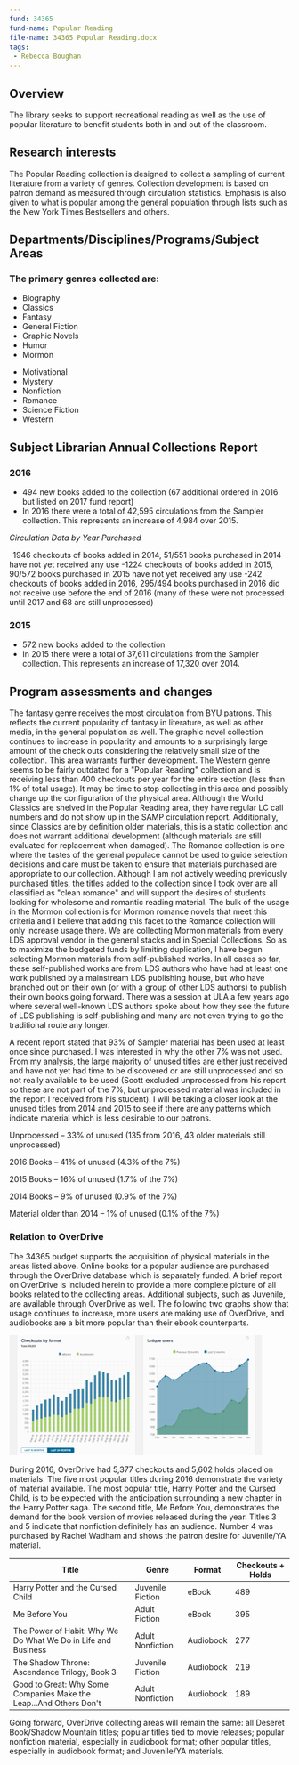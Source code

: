```yaml
---
fund: 34365
fund-name: Popular Reading
file-name: 34365 Popular Reading.docx
tags:
 - Rebecca Boughan
---
```


## Overview

The library seeks to support recreational reading as well as the use of popular literature to benefit students both in and out of the classroom.

## Research interests

The Popular Reading collection is designed to collect a sampling of current literature from a variety of genres.  Collection development is based on patron demand as measured through circulation statistics. Emphasis is also given to what is popular among the general population through lists such as the New York Times Bestsellers and others.

## Departments/<wbr>Disciplines/<wbr>Programs/<wbr>Subject Areas

### The primary genres collected are:

<div class="col">
  <ul>
    <li>Biography</li>
    <li>Classics</li>
    <li>Fantasy</li>
    <li>General Fiction</li>
    <li>Graphic Novels</li>
    <li>Humor</li>
    <li>Mormon</li>
  </ul>
</div>

<div class="col">
  <ul>
    <li>Motivational</li>
    <li>Mystery</li>
    <li>Nonfiction</li>
    <li>Romance</li>
    <li>Science Fiction</li>
    <li>Western</li>
  </ul>
</div>

## Subject Librarian Annual Collections Report

### 2016
- 494 new books added to the collection (67 additional ordered in 2016 but listed on 2017 fund report)
- In 2016 there were a total of 42,595 circulations from the Sampler collection. This represents an increase of 4,984 over 2015.

*Circulation Data by Year Purchased*

-1946 checkouts of books added in 2014, 51/551 books purchased in 2014 have not yet received any use
-1224 checkouts of books added in 2015, 90/572 books purchased in 2015 have not yet received any use
-242 checkouts of books added in 2016, 295/494 books purchased in 2016 did not receive use before the end of 2016 (many of these were not processed until 2017 and 68 are still unprocessed)

### 2015

- 572 new books added to the collection
- In 2015 there were a total of 37,611 circulations from the Sampler collection. This represents an increase of 17,320 over 2014.

## Program assessments and changes

The fantasy genre receives the most circulation from BYU patrons. This reflects the current popularity of fantasy in literature, as well as other media, in the general population as well. The graphic novel collection continues to increase in popularity and amounts to a surprisingly large amount of the check outs considering the relatively small size of the collection. This area warrants further development. The Western genre seems to be fairly outdated for a "Popular Reading" collection and is receiving less than 400 checkouts per year for the entire section (less than 1% of total usage). It may be time to stop collecting in this area and possibly change up the configuration of the physical area. Although the World Classics are shelved in the Popular Reading area, they have regular LC call numbers and do not show up in the SAMP circulation report. Additionally, since Classics are by definition older materials, this is a static collection and does not warrant additional development (although materials are still evaluated for replacement when damaged). The Romance collection is one where the tastes of the general populace cannot be used to guide selection decisions and care must be taken to ensure that materials purchased are appropriate to our collection. Although I am not actively weeding previously purchased titles, the titles added to the collection since I took over are all classified as "clean romance" and will support the desires of students looking for wholesome and romantic reading material. The bulk of the usage in the Mormon collection is for Mormon romance novels that meet this criteria and I believe that adding this facet to the Romance collection will only increase usage there. We are collecting Mormon materials from every LDS approval vendor in the general stacks and in Special Collections. So as to maximize the budgeted funds by limiting duplication, I have begun selecting Mormon materials from self-published works. In all cases so far, these self-published works are from LDS authors who have had at least one work published by a mainstream LDS publishing house, but who have branched out on their own (or with a group of other LDS authors) to publish their own books going forward. There was a session at ULA a few years ago where several well-known LDS authors spoke about how they see the future of LDS publishing is self-publishing and many are not even trying to go the traditional route any longer.

A recent report stated that 93% of Sampler material has been used at least once since purchased. I was interested in why the other 7% was not used. From my analysis, the large majority of unused titles are either just received and have not yet had time to be discovered or are still unprocessed and so not really available to be used (Scott excluded unprocessed from his report so these are not part of the 7%, but unprocessed material was included in the report I received from his student). I will be taking a closer look at the unused titles from 2014 and 2015 to see if there are any patterns which indicate material which is less desirable to our patrons.

Unprocessed – 33% of unused (135 from 2016, 43 older materials still unprocessed)

2016 Books – 41% of unused (4.3% of the 7%)

2015 Books – 16% of unused (1.7% of the 7%)

2014 Books – 9% of unused (0.9% of the 7%)

Material older than 2014 – 1% of unused (0.1% of the 7%)

### Relation to OverDrive

The 34365 budget supports the acquisition of physical materials in the areas listed above. Online books for a popular audience are purchased through the OverDrive database which is separately funded. A brief report on OverDrive is included herein to provide a more complete picture of all books related to the collecting areas. Additional subjects, such as Juvenile, are available through OverDrive as well. The following two graphs show that usage continues to increase, more users are making use of OverDrive, and audiobooks are a bit more popular than their ebook counterparts.

<img src="https://github.com/HBLL-Collection-Development/HBLL-Collection-Development.github.io/raw/master/assets/images/Overdrive.png" alt="Overdrive data" style="max-width: 90%"/>

During 2016, OverDrive had 5,377 checkouts and 5,602 holds placed on materials. The five most popular titles during 2016 demonstrate the variety of material available. The most popular title, Harry Potter and the Cursed Child, is to be expected with the anticipation surrounding a new chapter in the Harry Potter saga. The second title, Me Before You, demonstrates the demand for the book version of movies released during the year. Titles 3 and 5 indicate that nonfiction definitely has an audience. Number 4 was purchased by Rachel Wadham and shows the patron desire for Juvenile/YA material.

| Title                                                              | Genre            | Format    | Checkouts + Holds |
| ------------------------------------------------------------------ | ---------------- | --------- |------------------ |
| Harry Potter and the Cursed Child                                  | Juvenile Fiction | eBook     | 489               |
| Me Before You                                                      | Adult Fiction    | eBook     | 395               |
| The Power of Habit: Why We Do What We Do in Life and Business      | Adult Nonfiction | Audiobook | 277               |
| The Shadow Throne: Ascendance Trilogy, Book 3                      | Juvenile Fiction | Audiobook | 219               |
| Good to Great: Why Some Companies Make the Leap...And Others Don't | Adult Nonfiction | Audiobook | 189               |

Going forward, OverDrive collecting areas will remain the same: all Deseret Book/Shadow Mountain titles; popular titles tied to movie releases; popular nonfiction material, especially in audiobook format; other popular titles, especially in audiobook format; and Juvenile/YA materials.

